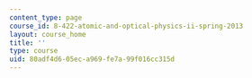 ```yaml
---
content_type: page
course_id: 8-422-atomic-and-optical-physics-ii-spring-2013
layout: course_home
title: ''
type: course
uid: 80adf4d6-05ec-a969-fe7a-99f016cc315d
---
```

